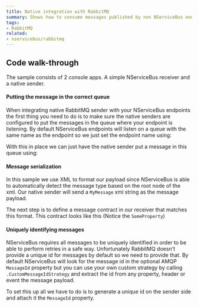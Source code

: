 ```yaml
---
title: Native integration with RabbitMQ
summary: Shows how to consume messages published by non NServiceBus endpoints
tags:
- RabbitMQ
related:
- nservicebus/rabbitmq
---
```


## Code walk-through

The sample consists of 2 console apps. A simple NServiceBus receiver and a native sender.

#### Putting the message in the correct queue

When integrating native RabbitMQ sender with your NServiceBus endpoints the first thing you need to do is to make sure the native senders are configured to put the messages in the queue where your endpoint is listening. By default NServiceBus endpoints will listen on a queue with the same name as the endpoint so we just set the endpoint name using:

<!-- import ConfigureRabbitQueueName -->

With this in place we can just have the native sender put a message in this queue using:

<!-- import SendMessage -->

#### Message serialization

In this sample we use XML to format our payload since NServiceBus is able to automatically detect the message type based on the root node of the xml. Our native sender will send a `MyMessage` xml string as the message payload. 

<!-- import CreateNativePayload -->

The next step is to define a message contract in our receiver that matches this format. This contract looks like this (Notice the `SomeProperty`)

<!-- import DefineNSBMessage -->

#### Uniquely identifying messages

NServiceBus requires all messages to be uniquely identified in order to be able to perform retries in a safe way. Unfortunately RabbitMQ doesn't provide a unique id for messages by default so we need to provide that. By default NServiceBus will look for the message id in the optional AMQP `MessageId` property but you can use your own custom strategy by calling `.CustomMessageIdStrategy` and extract the id from any property, header or event the message payload. 

To set this up all we have to do is to generate a unique id on the sender side and attach it the `MessageId` property.

<!-- import GenerateUniqueMessageId -->





